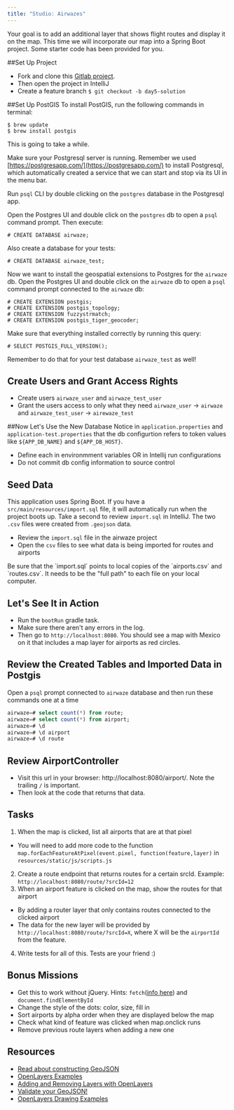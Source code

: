 ```yaml
---
title: "Studio: Airwazes"
---
```


Your goal is to add an additional layer that shows flight routes and display it on the map.  This time we will incorporate our map into a Spring Boot project. Some starter code has been provided for you.

##Set Up Project
- Fork and clone this [Gitlab project](https://gitlab.com/LaunchCodeTraining/airwaze-studio).
- Then open the project in IntelliJ
- Create a feature branch `$ git checkout -b day5-solution`

##Set Up PostGIS
To install PostGIS, run the following commands in terminal:
```nohighlight
$ brew update
$ brew install postgis
```
This is going to take a while.

Make sure your Postgresql server is running. Remember we used [https://postgresapp.com/](https://postgresapp.com/) to install Postgresql, which automatically created a service that we can start and stop via its UI in the menu bar.

Run `psql` CLI by double clicking on the `postgres` database in the Postgresql app.

Open the Postgres UI and double click on the `postgres` db to open a `psql` command prompt.
Then execute:
```nohighlight
# CREATE DATABASE airwaze;
```

Also create a database for your tests:
```nohighlight
# CREATE DATABASE airwaze_test;
```

Now we want to install the geospatial extensions to Postgres for the `airwaze` db. Open the Postgres UI and double click on the `airwaze` db to open a `psql` command prompt connected to the `airwaze` db:
```nohighlight
# CREATE EXTENSION postgis;
# CREATE EXTENSION postgis_topology;
# CREATE EXTENSION fuzzystrmatch;
# CREATE EXTENSION postgis_tiger_geocoder;
```

Make sure that everything installed correctly by running this query:
```nohighlight
# SELECT POSTGIS_FULL_VERSION();
```

Remember to do that for your test database `airwaze_test` as well!

## Create Users and Grant Access Rights
- Create users `airwaze_user` and `airwaze_test_user`
- Grant the users access to only what they need `airwaze_user` -> `airwaze` and `airwaze_test_user` -> `airewaze_test`

##Now Let's Use the New Database
Notice in `application.properties` and `application-test.properties` that the db configurtion refers to token values like `${APP_DB_NAME}` and `${APP_DB_HOST}`.
- Define each in environmment variables OR in Intellij run configurations
- Do not commit db config information to source control

## Seed Data
This application uses Spring Boot. If you have a `src/main/resources/import.sql` file, it will automatically run when the project boots up. Take a second to review `import.sql` in IntelliJ. The two `.csv` files were created from `.geojson` data.
- Review the `import.sql` file in the airwaze project
- Open the `csv` files to see what data is being imported for routes and airports

<aside class="aside-note" markdown="1">
Be sure that the `import.sql` points to local copies of the `airports.csv` and `routes.csv`. It needs to be the "full path" to each file on your local computer.
</aside>

## Let's See It in Action
- Run the `bootRun` gradle task.
- Make sure there aren't any errors in the log.
- Then go to `http://localhost:8080`. You should see a map with Mexico on it that includes a map layer for airports as red circles.

## Review the Created Tables and Imported Data in Postgis
Open a `psql` prompt connected to `airwaze` database and then run these commands one at a time
```sql
airwaze=# select count(*) from route;
airwaze=# select count(*) from airport;
airwaze=# \d
airwaze=# \d airport
airwaze=# \d route
```

## Review AirportController
- Visit this url in your browser: http://localhost:8080/airport/.  Note the trailing `/` is important.
- Then look at the code that returns that data.

## Tasks
1. When the map is clicked, list all airports that are at that pixel
 * You will need to add more code to the function `map.forEachFeatureAtPixel(event.pixel, function(feature,layer)` in `resources/static/js/scripts.js`
2. Create a route endpoint that returns routes for a certain srcId. Example: `http://localhost:8080/route/?srcId=12`
3. When an airport feature is clicked on the map, show the routes for that airport
 * By adding a router layer that only contains routes connected to the clicked airport
 * The data for the new layer will be provided by `http://localhost:8080/route/?srcId=X`, where X will be the `airportId` from the feature. 
4. Write tests for all of this. Tests are your friend :) 

## Bonus Missions
- Get this to work without jQuery. Hints: `fetch`([info here](https://developer.mozilla.org/en-US/docs/Web/API/Fetch_API/Using_Fetch)) and `document.findElementById`
- Change the style of the dots: color, size, fill in
- Sort airports by alpha order when they are displayed below the map
- Check what kind of feature was clicked when map.onclick runs
- Remove previous route layers when adding a new one

## Resources
- [Read about constructing GeoJSON](https://macwright.org/2015/03/23/geojson-second-bite)
- [OpenLayers Examples](https://openlayers.org/en/latest/examples/)
- [Adding and Removing Layers with OpenLayers](http://www.acuriousanimal.com/thebookofopenlayers3/chapter02_01_adding_removing_layers.html)
- [Validate your GeoJSON!](http://geojson.io)
- [OpenLayers Drawing Examples](http://openlayers.org/en/latest/examples/geojson.html)
